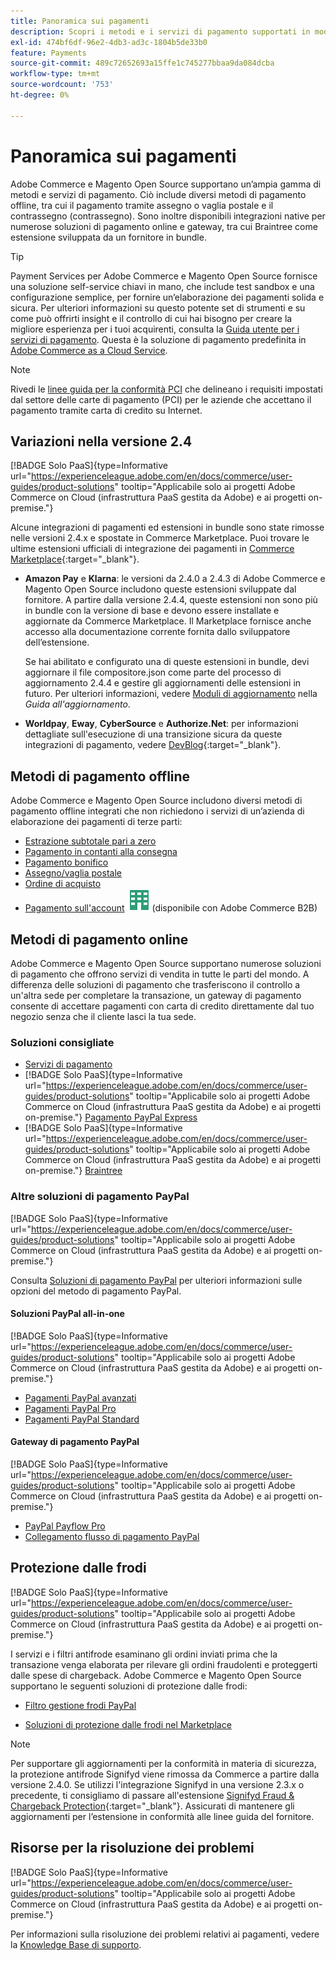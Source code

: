 ```yaml
---
title: Panoramica sui pagamenti
description: Scopri i metodi e i servizi di pagamento supportati in modalità nativa in Adobe Commerce e Magento Open Source.
exl-id: 474bf6df-96e2-4db3-ad3c-1804b5de33b0
feature: Payments
source-git-commit: 489c72652693a15ffe1c745277bbaa9da084dcba
workflow-type: tm+mt
source-wordcount: '753'
ht-degree: 0%

---
```


# Panoramica sui pagamenti

Adobe Commerce e Magento Open Source supportano un’ampia gamma di metodi e servizi di pagamento. Ciò include diversi metodi di pagamento offline, tra cui il pagamento tramite assegno o vaglia postale e il contrassegno (contrassegno). Sono inoltre disponibili integrazioni native per numerose soluzioni di pagamento online e gateway, tra cui Braintree come estensione sviluppata da un fornitore in bundle.

>[!TIP]
>
>Payment Services per Adobe Commerce e Magento Open Source fornisce una soluzione self-service chiavi in mano, che include test sandbox e una configurazione semplice, per fornire un’elaborazione dei pagamenti solida e sicura. Per ulteriori informazioni su questo potente set di strumenti e su come può offrirti insight e il controllo di cui hai bisogno per creare la migliore esperienza per i tuoi acquirenti, consulta la [Guida utente per i servizi di pagamento](https://experienceleague.adobe.com/docs/commerce/payment-services/guide-overview.html). Questa è la soluzione di pagamento predefinita in [Adobe Commerce as a Cloud Service](https://experienceleague.adobe.com/en/docs/commerce/cloud-service/overview).

>[!NOTE]
>
>Rivedi le [linee guida per la conformità PCI](../getting-started/compliance-pci.md) che delineano i requisiti impostati dal settore delle carte di pagamento (PCI) per le aziende che accettano il pagamento tramite carta di credito su Internet.

## Variazioni nella versione 2.4

[!BADGE Solo PaaS]{type=Informative url="https://experienceleague.adobe.com/en/docs/commerce/user-guides/product-solutions" tooltip="Applicabile solo ai progetti Adobe Commerce on Cloud (infrastruttura PaaS gestita da Adobe) e ai progetti on-premise."}

Alcune integrazioni di pagamenti ed estensioni in bundle sono state rimosse nelle versioni 2.4.x e spostate in Commerce Marketplace. Puoi trovare le ultime estensioni ufficiali di integrazione dei pagamenti in [Commerce Marketplace](https://marketplace.magento.com/extensions/payments-security.html){:target="_blank"}.

- **Amazon Pay** e **Klarna**: le versioni da 2.4.0 a 2.4.3 di Adobe Commerce e Magento Open Source includono queste estensioni sviluppate dal fornitore. A partire dalla versione 2.4.4, queste estensioni non sono più in bundle con la versione di base e devono essere installate e aggiornate da Commerce Marketplace. Il Marketplace fornisce anche accesso alla documentazione corrente fornita dallo sviluppatore dell’estensione.

  Se hai abilitato e configurato una di queste estensioni in bundle, devi aggiornare il file compositore.json come parte del processo di aggiornamento 2.4.4 e gestire gli aggiornamenti delle estensioni in futuro. Per ulteriori informazioni, vedere [Moduli di aggiornamento](https://experienceleague.adobe.com/docs/commerce-operations/upgrade-guide/modules/upgrade.html) nella _Guida all&#39;aggiornamento_.

- **Worldpay**, **Eway**, **CyberSource** e **Authorize.Net**: per informazioni dettagliate sull&#39;esecuzione di una transizione sicura da queste integrazioni di pagamento, vedere [DevBlog](https://community.magento.com/t5/Magento-DevBlog/Deprecation-of-Magento-core-payment-integrations/ba-p/426445){:target="_blank"}.

## Metodi di pagamento offline

Adobe Commerce e Magento Open Source includono diversi metodi di pagamento offline integrati che non richiedono i servizi di un’azienda di elaborazione dei pagamenti di terze parti:

- [Estrazione subtotale pari a zero](zero-subtotal-checkout.md)
- [Pagamento in contanti alla consegna](cash-on-delivery.md)
- [Pagamento bonifico](bank-transfer.md)
- [Assegno/vaglia postale](check-money-order.md)
- [Ordine di acquisto](purchase-order.md)
- [Pagamento sull&#39;account](../b2b/enable-basic-features.md#configure-payment-on-account) ![Adobe Commerce B2B](../assets/b2b.svg) (disponibile con Adobe Commerce B2B)

## Metodi di pagamento online

Adobe Commerce e Magento Open Source supportano numerose soluzioni di pagamento che offrono servizi di vendita in tutte le parti del mondo. A differenza delle soluzioni di pagamento che trasferiscono il controllo a un&#39;altra sede per completare la transazione, un gateway di pagamento consente di accettare pagamenti con carta di credito direttamente dal tuo negozio senza che il cliente lasci la tua sede.

### Soluzioni consigliate

- [Servizi di pagamento](https://experienceleague.adobe.com/docs/commerce/payment-services/guide-overview.html)
- [!BADGE Solo PaaS]{type=Informative url="https://experienceleague.adobe.com/en/docs/commerce/user-guides/product-solutions" tooltip="Applicabile solo ai progetti Adobe Commerce on Cloud (infrastruttura PaaS gestita da Adobe) e ai progetti on-premise."} [Pagamento PayPal Express](paypal-express-checkout.md)
- [!BADGE Solo PaaS]{type=Informative url="https://experienceleague.adobe.com/en/docs/commerce/user-guides/product-solutions" tooltip="Applicabile solo ai progetti Adobe Commerce on Cloud (infrastruttura PaaS gestita da Adobe) e ai progetti on-premise."} [Braintree](braintree.md)

### Altre soluzioni di pagamento PayPal

[!BADGE Solo PaaS]{type=Informative url="https://experienceleague.adobe.com/en/docs/commerce/user-guides/product-solutions" tooltip="Applicabile solo ai progetti Adobe Commerce on Cloud (infrastruttura PaaS gestita da Adobe) e ai progetti on-premise."}

Consulta [Soluzioni di pagamento PayPal](paypal.md) per ulteriori informazioni sulle opzioni del metodo di pagamento PayPal.

#### Soluzioni PayPal all-in-one

[!BADGE Solo PaaS]{type=Informative url="https://experienceleague.adobe.com/en/docs/commerce/user-guides/product-solutions" tooltip="Applicabile solo ai progetti Adobe Commerce on Cloud (infrastruttura PaaS gestita da Adobe) e ai progetti on-premise."}

- [Pagamenti PayPal avanzati](paypal-payments-advanced.md)
- [Pagamenti PayPal Pro](paypal-payments-pro.md)
- [Pagamenti PayPal Standard](paypal-payments-standard.md)

#### Gateway di pagamento PayPal

[!BADGE Solo PaaS]{type=Informative url="https://experienceleague.adobe.com/en/docs/commerce/user-guides/product-solutions" tooltip="Applicabile solo ai progetti Adobe Commerce on Cloud (infrastruttura PaaS gestita da Adobe) e ai progetti on-premise."}

- [PayPal Payflow Pro](paypal-payflow-pro.md)
- [Collegamento flusso di pagamento PayPal](paypal-payflow-link.md)

## Protezione dalle frodi

[!BADGE Solo PaaS]{type=Informative url="https://experienceleague.adobe.com/en/docs/commerce/user-guides/product-solutions" tooltip="Applicabile solo ai progetti Adobe Commerce on Cloud (infrastruttura PaaS gestita da Adobe) e ai progetti on-premise."}

I servizi e i filtri antifrode esaminano gli ordini inviati prima che la transazione venga elaborata per rilevare gli ordini fraudolenti e proteggerti dalle spese di chargeback. Adobe Commerce e Magento Open Source supportano le seguenti soluzioni di protezione dalle frodi:

- [Filtro gestione frodi PayPal](paypal.md#paypal-fraud-management-filters)

- [Soluzioni di protezione dalle frodi nel Marketplace][1]

>[!NOTE]
>
>Per supportare gli aggiornamenti per la conformità in materia di sicurezza, la protezione antifrode Signifyd viene rimossa da Commerce a partire dalla versione 2.4.0. Se utilizzi l&#39;integrazione Signifyd in una versione 2.3.x o precedente, ti consigliamo di passare all&#39;estensione [Signifyd Fraud &amp; Chargeback Protection](https://marketplace.magento.com/signifyd-module-connect.html){:target="_blank"}. Assicurati di mantenere gli aggiornamenti per l’estensione in conformità alle linee guida del fornitore.

## Risorse per la risoluzione dei problemi

[!BADGE Solo PaaS]{type=Informative url="https://experienceleague.adobe.com/en/docs/commerce/user-guides/product-solutions" tooltip="Applicabile solo ai progetti Adobe Commerce on Cloud (infrastruttura PaaS gestita da Adobe) e ai progetti on-premise."}

Per informazioni sulla risoluzione dei problemi relativi ai pagamenti, vedere la [Knowledge Base di supporto](https://experienceleague.adobe.com/docs/commerce-knowledge-base/kb/overview.html?lang=en).

[1]: https://marketplace.magento.com/catalogsearch/result?q=fraud%20protection
